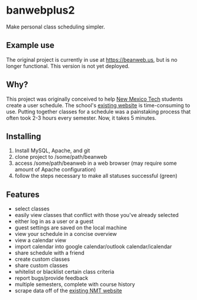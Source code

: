 banwebplus2
==========

Make personal class scheduling simpler.

## Example use
The original project is currently in use at https://beanweb.us, but
is no longer functional. This version is not yet deployed.

## Why?
This project was originally conceived to help [New Mexico Tech](http://www.nmt.edu/) students create a user schedule.
The school's [existing website](https://banweb7.nmt.edu/pls/PROD/hwzkcrof.p_uncgslctcrsoff) is time-consuming to use. Putting together
classes for a schedule was a painstaking process that often took 2-3 hours every semester. Now, it takes 5 minutes.

## Installing
1. Install MySQL, Apache, and git
2. clone project to /some/path/beanweb
3. access /some/path/beanweb in a web browser (may require some amount of Apache configuration)
4. follow the steps necessary to make all statuses successful (green)

## Features
* select classes
* easily view classes that conflict with those you've already selected
* either log in as a user or a guest
* guest settings are saved on the local machine
* view your schedule in a concise overview
* view a calendar view
* import calendar into google calendar/outlook calendar/icalendar
* share schedule with a friend
* create custom classes
* share custom classes
* whitelist or blacklist certain class criteria
* report bugs/provide feedback
* multiple semesters, complete with course history
* scrape data off of the [existing NMT website](https://banweb7.nmt.edu/pls/PROD/hwzkcrof.p_uncgslctcrsoff)
